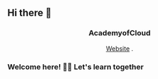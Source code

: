 ## Hi there 👋

<!--

**Here are some ideas to get you started:**

🙋‍♀️ A short introduction - what is your organization all about?
🌈 Contribution guidelines - how can the community get involved?
👩‍💻 Useful resources - where can the community find your docs? Is there anything else the community should know?
🍿 Fun facts - what does your team eat for breakfast?
🧙 Remember, you can do mighty things with the power of [Markdown](https://docs.github.com/github/writing-on-github/getting-started-with-writing-and-formatting-on-github/basic-writing-and-formatting-syntax)
-->

<p align="center">

  <h3 align="center">AcademyofCloud</h3>
  <p align="center">
    <a href="https://academyofcloud.com">Website</a>
     .
    <h3>Welcome here! 🙋‍♀️ Let's learn together</h3>
  </p>
</p>
